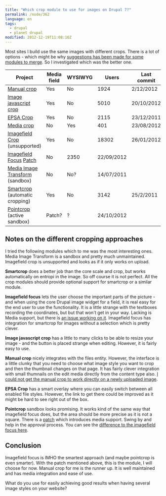 ```yaml
---
title: "Which crop module to use for images on Drupal 7?"
permalink: /node/362
language: en
tags:
  - drupal
  - planet drupal
modified: 2012-12-19T11:08:16Z
---
```


Most sites I build use the same images with different crops. There is a lot of options - which might be why [suggestions has been made for some modules to merge](http://drupal.org/node/1491508). So I investigated which was the better one.

| Project | Media field | WYSIWYG | Users | Last commit |
|---------|-------------|---------|-------|-------------|
| [Manual crop](http://drupal.org/project/manual-crop) | Yes | No | 1924 | 2/12/2012 | 
| [Image javascript crop](http://drupal.org/project/imagecrop) | Yes | No| 5010 | 20/10/2012 | 
| [EPSA Crop](http://drupal.org/project/epsacrop) | Yes | No | 2115 | 23/12/2011 | 
| [Media crop](http://drupal.org/project/media_crop) | No | Yes | 401 | 23/08/2012 | 
| [Imagefield Crop](http://drupal.org/project/imagefield_crop) (unsupported) | Yes | No | 18302 | 26/01/2012 | 
| [Imagefield Focus](http://drupal.org/project/imagefield_focus) [Patch](http://drupal.org/node/1781778) | No | 2350 | 22/09/2012 | 
| [Media Image Transform](http://drupal.org/sandbox/cocoloco/1090384) (sandbox) | No | No? | 14/07/2011 | 
| [Smartcrop](http://drupal.org/project/smartcrop) (automatic cropping) | Yes | No | 3142 | 25/2/2011 | 
| [Pointcrop](http://drupal.org/sandbox/OxideInteractive/1817208) (active sandbox) | Patch? | ? | 24/10/2012 | 

Notes on the different cropping approaches
------------------------------------------

I tried the following modules which to me was the most interesting ones. Media Image Transform is a sandbox and pretty much unmaintained. Imagefield crop is unsupported and looks as if it only works on upload.

**Smartcrop** does a better job than the core scale and crop, but works automatically on entropi in the image. So off course it is not perfect. All the crop modules should provide optional support for smartcrop or a similar module.

**Imagefield focus** lets the user choose the important parts of the picture - and when using the core Drupal image widget for a field, it is real easy for the end user to use the functionality. It is a little strange with the textboxes recording the coordinates, but but that won't get in your way. Lacking is Media support, but there is [an issue working on it](http://drupal.org/node/1781778). Imagefield focus has integration for smartcrop for images without a selection which is pretty clever.

**Image javascript crop** has a little to many clicks to be able to resize your image - and the button is placed strange when editing. However, it is fairly easy to use.

**Manual crop** nicely integrates with the files entity. However, the interface is a little clunky that you need to choose what image style you want to crop and then the thumbnail changes on that page. It has fairly clever integration with small thumnails on the edit media directly from the content type also. [I could not get the manual crop to work directly on a newly uploaded image](http://drupal.org/node/1868780).

**EPSA Crop** has a smart overlay where you can easily switch between all enabled file styles. However, the link to get there could be improved as it might be hard to see right out of the box.

**Pointcrop** sandbox looks promising. It works kind of the same way that imagefield focus does, but the area should be more precise as it is not a square. There is a [patch](http://drupal.org/node/1831570) which introduces media support. Swing by and help in the approval process. You can see the [difference to the imagefield focus here](http://drupal.org/node/1820260#comment-6698344).

Conclusion
----------

Imagefield focus is IMHO the smartest approach (and maybe pointcrop is even smarter). With the patch mentioned above, this is the module, I will choose for now. Manual crop for me is the runner up. It is well maintained and has media integration and ease of use.

What do you use for easily achieving good results when having several image styles on your website?
